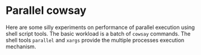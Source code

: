 # Parallel cowsay

Here are some silly experiments on performance of parallel execution using shell script tools. The basic workload is a batch of `cowsay` commands. The shell tools `parallel` and `xargs` provide the multiple processes execution mechanism.

